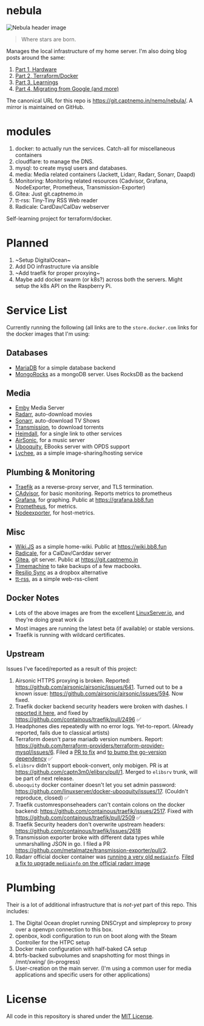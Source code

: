 # nebula

![Nebula header image](https://cdn.spacetelescope.org/archives/images/thumb700x/heic0707a.jpg)

>Where stars are born.

Manages the local infrastructure of my home server. I'm also doing blog posts around the same:

1. [Part 1, Hardware](https://captnemo.in/blog/2017/09/17/home-server-build/)
2. [Part 2, Terraform/Docker](https://captnemo.in/blog/2017/11/09/home-server-update/)
3. [Part 3, Learnings](https://captnemo.in/blog/2017/12/18/home-server-learnings/)
4. [Part 4, Migrating from Google (and more)](https://captnemo.in/blog/2017/12/31/migrating-from-google/)

The canonical URL for this repo is https://git.captnemo.in/nemo/nebula/. A mirror is maintained on GitHub.

# modules

1. docker: to actually run the services. Catch-all for miscellaneous containers
2. cloudflare: to manage the DNS.
3. mysql: to create mysql users and databases.
4. media: Media related containers (Jackett, Lidarr, Radarr, Sonarr, Daapd)
5. Monitoring: Monitoring related resources (Cadvisor, Grafana, NodeExporter, Prometheus, Transmission-Exporter)
6. Gitea: Just git.captnemo.in
7. tt-rss: Tiny-Tiny RSS Web reader
8. Radicale: CardDav/CalDav webserver

Self-learning project for terraform/docker.

# Planned

1. ~Setup DigitalOcean~
2. Add DO infrastructure via ansible
3. ~Add traefik for proper proxying~
4. Maybe add docker swarm (or k8s?) across both the servers. Might setup the k8s API on the Raspberry Pi.

# Service List

Currently running the following (all links are to the `store.docker.com` links for the docker images that I'm using:

## Databases

- [MariaDB](https://store.docker.com/images/mariadb) for a simple database backend
- [MongoRocks](https://store.docker.com/community/images/jadsonlourenco/mongo-rocks) as a mongoDB server. Uses RocksDB as the backend

## Media

- [Emby](https://store.docker.com/community/images/emby/embyserver) Media Server
- [Radarr](https://store.docker.com/community/images/linuxserver/radarr), auto-download movies
- [Sonarr](https://store.docker.com/community/images/linuxserver/sonarr), auto-download TV Shows
- [Transmission](https://store.docker.com/community/images/linuxserver/transmission), to download torrents
- [Heimdall](https://store.docker.com/community/images/linuxserver/heimdall), for a single link to other services
- [AirSonic](https://store.docker.com/community/images/airsonic/airsonic), for a music server
- [Ubooquity](https://store.docker.com/community/images/linuxserver/ubooquity), EBooks server with OPDS support
- [Lychee](https://store.docker.com/community/images/linuxserver/lychee), as a simple image-sharing/hosting service

## Plumbing & Monitoring

- [Traefik](https://store.docker.com/images/traefik) as a reverse-proxy server, and TLS termination.
- [CAdvisor](https://store.docker.com/community/images/google/cadvisor), for basic monitoring. Reports metrics to prometheus
- [Grafana](https://store.docker.com/community/images/grafana/grafana), for graphing. Public at <https://grafana.bb8.fun>
- [Prometheus](https://store.docker.com/community/images/prom/prometheus), for metrics.
- [Nodeexporter](https://store.docker.com/community/images/prom/node-exporter), for host-metrics.

## Misc

- [Wiki.JS](https://store.docker.com/community/images/requarks/wiki) as a simple home-wiki. Public at <https://wiki.bb8.fun>
- [Radicale](https://store.docker.com/community/images/tomsquest/docker-radicale), for a CalDav/Carddav server
- [Gitea](https://store.docker.com/community/images/gitea/gitea), git server. Public at <https://git.captnemo.in>
- [Timemachine](https://store.docker.com/community/images/odarriba/timemachine) to take backups of a few macbooks.
- [Resilio Sync](https://store.docker.com/community/images/linuxserver/resilio-sync) as a dropbox alternative
- [tt-rss](https://store.docker.com/community/images/linuxserver/tt-rss), as a simple web-rss-client

## Docker Notes
- Lots of the above images are from the excellent [LinuxServer.io](https://www.linuxserver.io), and they're doing great work :+1:
- Most images are running the latest beta (if available) or stable versions.
- Traefik is running with wildcard certificates.

## Upstream

Issues I've faced/reported as a result of this project:

1. Airsonic HTTPS proxying is broken. Reported: https://github.com/airsonic/airsonic/issues/641. Turned out to be a known issue: https://github.com/airsonic/airsonic/issues/594. Now fixed.
2. Traefik docker backend security headers were broken with dashes. I [reported it here](https://github.com/containous/traefik/issues/2493), and fixed by https://github.com/containous/traefik/pull/2496 :white_check_mark:
3. Headphones dies repeatedly with no error logs. Yet-to-report. (Already reported, fails due to classical artists)
4. Terraform doesn't parse mariadb version numbers. Report: https://github.com/terraform-providers/terraform-provider-mysql/issues/6. Filed a [PR to fix](https://github.com/hashicorp/go-version/pull/34) and [to bump the go-version dependency](https://github.com/terraform-providers/terraform-provider-mysql/pull/27) :white_check_mark:
5. `elibsrv` didn't support ebook-convert, only mobigen. PR is at https://github.com/captn3m0/elibsrv/pull/1. Merged to `elibsrv` trunk, will be part of next release.
6. `ubooquity` docker container doesn't let you set admin password: https://github.com/linuxserver/docker-ubooquity/issues/17. (Couldn't reproduce, closed) :white_check_mark:
7. Traefik customresponseheaders can't contain colons on the docker backend: https://github.com/containous/traefik/issues/2517. Fixed with https://github.com/containous/traefik/pull/2509 :white_check_mark:
8. Traefik Security headers don't overwrite upstream headers: https://github.com/containous/traefik/issues/2618
9. Transmission exporter broke with different data types while unmarshalling JSON in go. I filed a PR https://github.com/metalmatze/transmission-exporter/pull/2.
10. Radarr official docker container was [running a very old `mediainfo`](https://github.com/Radarr/Radarr/issues/2668#issuecomment-376310514). [Filed a fix to upgrade `mediainfo` on the official radarr image](https://github.com/linuxserver/docker-baseimage-mono/pull/3)

# Plumbing

Their is a lot of additional infrastructure that is _not-yet_ part of this repo. This includes:

1. The Digital Ocean droplet running DNSCrypt and simpleproxy to proxy over a openvpn connection to this box.
2. openbox, kodi configuration to run on boot along with the Steam Controller for the HTPC setup
3. Docker main configuration with half-baked CA setup
4. btrfs-backed subvolumes and snapshotting for most things in /mnt/xwing/ (in-progress)
5. User-creation on the main server. (I'm using a common user for media applications and specific users for other applications)

# License

All code in this repository is shared under the [MIT License](https://nemo.mit-license.org/).

